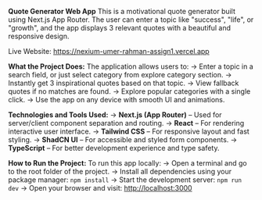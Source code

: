 **Quote Generator Web App**
This is a motivational quote generator built using Next.js App Router. The user can enter a topic like "success", "life", or "growth", and the app displays 3 relevant quotes with a beautiful and responsive design.

Live Website: https://nexium-umer-rahman-assign1.vercel.app


**What the Project Does:**
The application allows users to:
→ Enter a topic in a search field, or just select category from explore category section.
→ Instantly get 3 inspirational quotes based on that topic.
→ View fallback quotes if no matches are found.
→ Explore popular categories with a single click.
→ Use the app on any device with smooth UI and animations.


**Technologies and Tools Used:**
→ **Next.js (App Router)** – Used for server/client component separation and routing.
→ **React** – For rendering interactive user interface.
→ **Tailwind CSS** – For responsive layout and fast styling.
→ **ShadCN UI** – For accessible and styled form components.
→ **TypeScript** – For better development experience and type safety.


**How to Run the Project:**
To run this app locally:
→ Open a terminal and go to the root folder of the project.
→ Install all dependencies using your package manager:
`npm install`
→ Start the development server:
`npm run dev`
→ Open your browser and visit:
[http://localhost:3000](http://localhost:3000)

